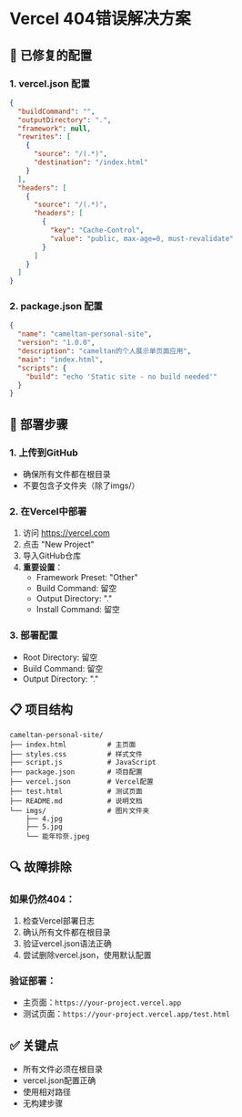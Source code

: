 # Vercel 404错误解决方案

## 🔧 已修复的配置

### 1. vercel.json 配置
```json
{
  "buildCommand": "",
  "outputDirectory": ".",
  "framework": null,
  "rewrites": [
    {
      "source": "/(.*)",
      "destination": "/index.html"
    }
  ],
  "headers": [
    {
      "source": "/(.*)",
      "headers": [
        {
          "key": "Cache-Control",
          "value": "public, max-age=0, must-revalidate"
        }
      ]
    }
  ]
}
```

### 2. package.json 配置
```json
{
  "name": "cameltan-personal-site",
  "version": "1.0.0",
  "description": "cameltan的个人展示单页面应用",
  "main": "index.html",
  "scripts": {
    "build": "echo 'Static site - no build needed'"
  }
}
```

## 🚀 部署步骤

### 1. 上传到GitHub
- 确保所有文件都在根目录
- 不要包含子文件夹（除了imgs/）

### 2. 在Vercel中部署
1. 访问 https://vercel.com
2. 点击 "New Project"
3. 导入GitHub仓库
4. **重要设置**：
   - Framework Preset: "Other"
   - Build Command: 留空
   - Output Directory: "."
   - Install Command: 留空

### 3. 部署配置
- Root Directory: 留空
- Build Command: 留空
- Output Directory: "."

## 📋 项目结构
```
cameltan-personal-site/
├── index.html          # 主页面
├── styles.css          # 样式文件
├── script.js           # JavaScript
├── package.json        # 项目配置
├── vercel.json         # Vercel配置
├── test.html           # 测试页面
├── README.md           # 说明文档
└── imgs/               # 图片文件夹
    ├── 4.jpg
    ├── 5.jpg
    └── 能年玲奈.jpeg
```

## 🔍 故障排除

### 如果仍然404：
1. 检查Vercel部署日志
2. 确认所有文件都在根目录
3. 验证vercel.json语法正确
4. 尝试删除vercel.json，使用默认配置

### 验证部署：
- 主页面：`https://your-project.vercel.app`
- 测试页面：`https://your-project.vercel.app/test.html`

## ✅ 关键点
- 所有文件必须在根目录
- vercel.json配置正确
- 使用相对路径
- 无构建步骤
